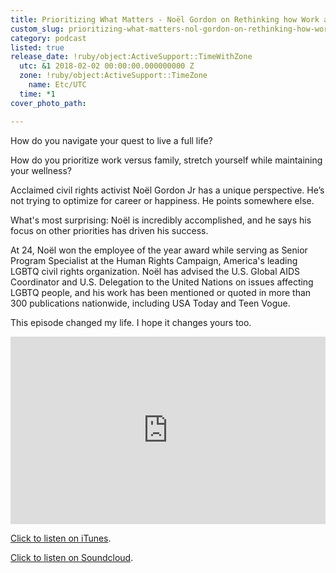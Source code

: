 ```yaml
---
title: Prioritizing What Matters - Noël Gordon on Rethinking how Work and Life Intertwine
custom_slug: prioritizing-what-matters-nol-gordon-on-rethinking-how-work-and-life-intertwine
category: podcast
listed: true
release_date: !ruby/object:ActiveSupport::TimeWithZone
  utc: &1 2018-02-02 00:00:00.000000000 Z
  zone: !ruby/object:ActiveSupport::TimeZone
    name: Etc/UTC
  time: *1
cover_photo_path: 

---
```

How do you navigate your quest to live a full life?

How do you prioritize work versus family, stretch yourself while maintaining your wellness?

Acclaimed civil rights activist Noël Gordon Jr has a unique perspective. He’s not trying to optimize for career or happiness. He points somewhere else.

What's most surprising: Noël is incredibly accomplished, and he says his focus on other priorities has driven his success.

At 24, Noël won the employee of the year award while serving as Senior Program Specialist at the Human Rights Campaign, America's leading LGBTQ civil rights organization. Noël has advised the U.S. Global AIDS Coordinator and U.S. Delegation to the United Nations on issues affecting LGBTQ people, and his work has been mentioned or quoted in more than 300 publications nationwide, including USA Today and Teen Vogue.

This episode changed my life. I hope it changes yours too.

<iframe width="100%" height="300" scrolling="no" frameborder="no" allow="autoplay" src="https://w.soundcloud.com/player/?url=https%3A//api.soundcloud.com/tracks/396132906&amp;color=%23317cb3&amp;auto_play=false&amp;hide_related=true&amp;show_comments=false&amp;show_user=true&amp;show_reposts=false&amp;show_teaser=true&amp;visual=true"></iframe>

[Click to listen on iTunes](https://itunes.apple.com/us/podcast/positivity-podcast-with-make-school/id1090239384?mt=2).

[Click to listen on Soundcloud](https://soundcloud.com/positivity-dan).